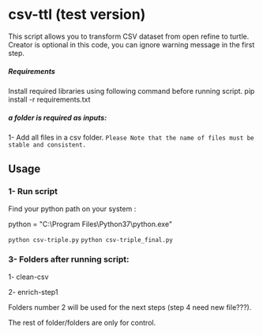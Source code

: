 # csv-ttl (test version)

This script allows you to transform CSV dataset from open refine to turtle.
Creator is optional in this code, you can ignore warning message in the first step.

##### Requirements

Install required libraries using following command before running script. pip install -r requirements.txt

##### a folder is required as inputs:
1- Add all files in a csv folder.
`Please Note that the name of files must be stable and consistent.`

## Usage

### 1- Run script

Find your python path on your system :

python = "C:\Program Files\Python37\python.exe"

`python csv-triple.py`
`python csv-triple_final.py`

### 3- Folders after running script:

1- clean-csv

2- enrich-step1

Folders number 2 will be used for the next steps (step 4 need new file???).

The rest of folder/folders are only for control.